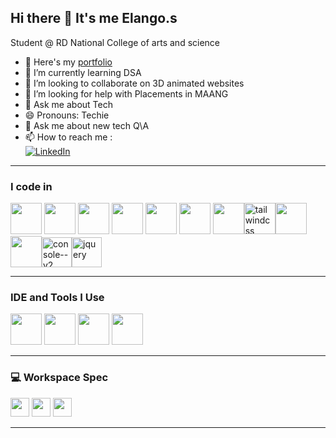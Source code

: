 ## Hi there 👋 It's me Elango.s

Student  @ RD National College of arts and science
- 🔭 Here's my [portfolio](https://)                                                 
- 🌱 I’m currently learning DSA
- 👯 I’m looking to collaborate on 3D animated websites
- 🤔 I’m looking for help with Placements in MAANG
- 💬 Ask me about Tech
-  😄 Pronouns: Techie
 - 💬 Ask me about new tech Q\A
- 📫 How to reach me :<br/>
[![LinkedIn](https://img.shields.io/badge/LinkedIn-0077B5?style=for-the-badge&logo=linkedin&logoColor=white)](https://www.linkedin.com/in/elango-s-elango/)
---

### I code in
<img height="50" width="50" src="https://img.icons8.com/color/48/000000/python.png" />  <img height="50" width="50" src="https://img.icons8.com/color/48/000000/java-coffee-cup-logo.png" /> <img height="50" width="50" src="https://img.icons8.com/color/48/000000/html-5.png" /> <img height="50" width="50" src="https://img.icons8.com/color/48/000000/css3.png" /> <img height="50" width="50" src="https://img.icons8.com/color/48/000000/sass.png"/> <img height="50" width="50" src="https://img.icons8.com/color/48/000000/bootstrap.png" />
<img height="50" width="50" src="https://img.icons8.com/color/48/000000/javascript.png"/><img width="50" height="50" src="https://img.icons8.com/color/50/tailwindcss.png" alt="tailwindcss"/><img height="50" width="50" src="https://img.icons8.com/color/48/000000/react-native.png"/><img height="50" width="50" src="https://img.icons8.com/color/48/000000/mongodb.png"/><img width="48" height="48" src="https://img.icons8.com/doodle/48/console--v2.png" alt="console--v2"/><img width="48" height="48" src="https://img.icons8.com/deco/48/jquery.png" alt="jquery"/>
 - -- -
### IDE and Tools I Use
<img height="50" width="50" src="https://img.icons8.com/color/48/000000/visual-studio-code-2019.png"/> <img height="50" width="50" src="https://img.icons8.com/color/50/000000/git.png"/>   <img height="50" src="https://img.icons8.com/color/480/null/notion--v1.png" /> <img height="50" src="https://img.shields.io/badge/Netlify-00C7B7?style=for-the-badge&logo=netlify&logoColor=white"/> 
- - - -
### 💻 Workspace Spec
 <img height="30" src="https://img.shields.io/badge/mac%20os-000000?style=for-the-badge&logo=apple&logoColor=white"/>  <img height="30" src="https://img.shields.io/badge/Ubuntu-E95420?style=for-the-badge&logo=ubuntu&logoColor=white"/>  <img height="30" src="https://img.shields.io/badge/Windows-0078D6?style=for-the-badge&logo=windows&logoColor=white"/> 
 - -- -
